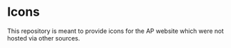 # Icons
This repository is meant to provide icons for the AP website which were not hosted via other sources.

